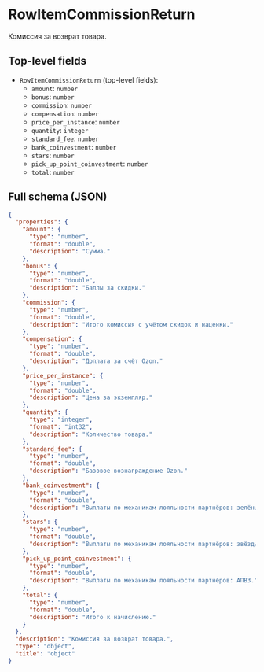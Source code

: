# RowItemCommissionReturn

Комиссия за возврат товара.

## Top-level fields
- `RowItemCommissionReturn` (top-level fields):
  - `amount`: `number`
  - `bonus`: `number`
  - `commission`: `number`
  - `compensation`: `number`
  - `price_per_instance`: `number`
  - `quantity`: `integer`
  - `standard_fee`: `number`
  - `bank_coinvestment`: `number`
  - `stars`: `number`
  - `pick_up_point_coinvestment`: `number`
  - `total`: `number`

## Full schema (JSON)
```json
{
  "properties": {
    "amount": {
      "type": "number",
      "format": "double",
      "description": "Сумма."
    },
    "bonus": {
      "type": "number",
      "format": "double",
      "description": "Баллы за скидки."
    },
    "commission": {
      "type": "number",
      "format": "double",
      "description": "Итого комиссия с учётом скидок и наценки."
    },
    "compensation": {
      "type": "number",
      "format": "double",
      "description": "Доплата за счёт Ozon."
    },
    "price_per_instance": {
      "type": "number",
      "format": "double",
      "description": "Цена за экземпляр."
    },
    "quantity": {
      "type": "integer",
      "format": "int32",
      "description": "Количество товара."
    },
    "standard_fee": {
      "type": "number",
      "format": "double",
      "description": "Базовое вознаграждение Ozon."
    },
    "bank_coinvestment": {
      "type": "number",
      "format": "double",
      "description": "Выплаты по механикам лояльности партнёров: зелёные цены."
    },
    "stars": {
      "type": "number",
      "format": "double",
      "description": "Выплаты по механикам лояльности партнёров: звёзды."
    },
    "pick_up_point_coinvestment": {
      "type": "number",
      "format": "double",
      "description": "Выплаты по механикам лояльности партнёров: АПВЗ."
    },
    "total": {
      "type": "number",
      "format": "double",
      "description": "Итого к начислению."
    }
  },
  "description": "Комиссия за возврат товара.",
  "type": "object",
  "title": "object"
}
```
